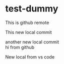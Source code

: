 # test-dummy

This is github remote

This new local commit

another new local commit
<br>
hi from github

New local from vs code
